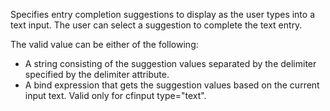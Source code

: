 Specifies entry completion suggestions to
                    display as the user types into a text input. The
                    user can select a suggestion to complete the text
                    entry.

The valid value can be either of the following:

- A string consisting of the suggestion values
separated by the delimiter specified by the
delimiter attribute.
- A bind expression that gets the suggestion
values based on the current input text.
Valid only for cfinput type="text".